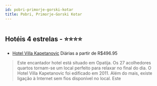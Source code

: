 ```yaml
---
id: pobri-primorje-gorski-kotar
title: Pobri, Primorje-Gorski Kotar
---
```


<center><img src="http://photos.hotelbeds.com/giata/33/334290/334290a_hb_a_001.jpg" alt="" /></center>


## Hotéis 4 estrelas - ⭐️⭐️⭐️⭐️

-    [Hotel Villa Kapetanovic](https://www.hurb.com/hoteis/pobri/hotel-villa-kapetanovic-JNP-JP349500?cmp=18055) Diárias a partir de R$496.95
   > Este encantador hotel está situado em Opatija. Os 27 acolhedores quartos tornam-se um local perfeito para relaxar no final do dia. O Hotel Villa Kapetanovic foi edificado em 2011. Além do mais, existe ligação à Internet sem fios disponível no local. Este 
